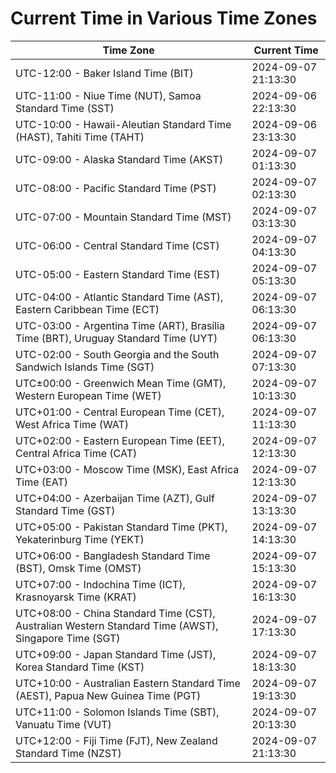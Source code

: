 # Current Time in Various Time Zones

| Time Zone | Current Time |
|-----------|--------------|
| UTC-12:00 - Baker Island Time (BIT) | 2024-09-07 21:13:30 |
| UTC-11:00 - Niue Time (NUT), Samoa Standard Time (SST) | 2024-09-06 22:13:30 |
| UTC-10:00 - Hawaii-Aleutian Standard Time (HAST), Tahiti Time (TAHT) | 2024-09-06 23:13:30 |
| UTC-09:00 - Alaska Standard Time (AKST) | 2024-09-07 01:13:30 |
| UTC-08:00 - Pacific Standard Time (PST) | 2024-09-07 02:13:30 |
| UTC-07:00 - Mountain Standard Time (MST) | 2024-09-07 03:13:30 |
| UTC-06:00 - Central Standard Time (CST) | 2024-09-07 04:13:30 |
| UTC-05:00 - Eastern Standard Time (EST) | 2024-09-07 05:13:30 |
| UTC-04:00 - Atlantic Standard Time (AST), Eastern Caribbean Time (ECT) | 2024-09-07 06:13:30 |
| UTC-03:00 - Argentina Time (ART), Brasília Time (BRT), Uruguay Standard Time (UYT) | 2024-09-07 06:13:30 |
| UTC-02:00 - South Georgia and the South Sandwich Islands Time (SGT) | 2024-09-07 07:13:30 |
| UTC±00:00 - Greenwich Mean Time (GMT), Western European Time (WET) | 2024-09-07 10:13:30 |
| UTC+01:00 - Central European Time (CET), West Africa Time (WAT) | 2024-09-07 11:13:30 |
| UTC+02:00 - Eastern European Time (EET), Central Africa Time (CAT) | 2024-09-07 12:13:30 |
| UTC+03:00 - Moscow Time (MSK), East Africa Time (EAT) | 2024-09-07 12:13:30 |
| UTC+04:00 - Azerbaijan Time (AZT), Gulf Standard Time (GST) | 2024-09-07 13:13:30 |
| UTC+05:00 - Pakistan Standard Time (PKT), Yekaterinburg Time (YEKT) | 2024-09-07 14:13:30 |
| UTC+06:00 - Bangladesh Standard Time (BST), Omsk Time (OMST) | 2024-09-07 15:13:30 |
| UTC+07:00 - Indochina Time (ICT), Krasnoyarsk Time (KRAT) | 2024-09-07 16:13:30 |
| UTC+08:00 - China Standard Time (CST), Australian Western Standard Time (AWST), Singapore Time (SGT) | 2024-09-07 17:13:30 |
| UTC+09:00 - Japan Standard Time (JST), Korea Standard Time (KST) | 2024-09-07 18:13:30 |
| UTC+10:00 - Australian Eastern Standard Time (AEST), Papua New Guinea Time (PGT) | 2024-09-07 19:13:30 |
| UTC+11:00 - Solomon Islands Time (SBT), Vanuatu Time (VUT) | 2024-09-07 20:13:30 |
| UTC+12:00 - Fiji Time (FJT), New Zealand Standard Time (NZST) | 2024-09-07 21:13:30 |
